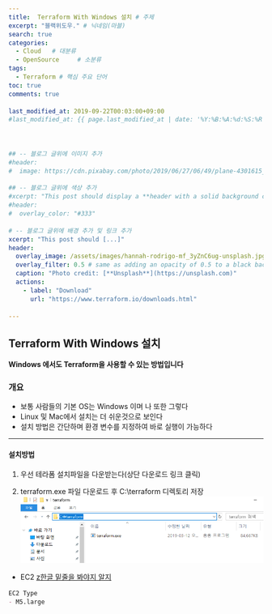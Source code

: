 ```yaml
---
title:  Terraform With Windows 설치 # 주제
excerpt: "블랙위도우." # 닉네임(마블)
search: true
categories: 
  - Cloud   # 대분류
  - OpenSource     # 소분류
tags: 
  - Terraform # 핵심 주요 단어
toc: true
comments: true

last_modified_at: 2019-09-22T00:03:00+09:00
#last_modified_at: {{ page.last_modified_at | date: '%Y:%B:%A:%d:%S:%R' }}



## -- 블로그 글위에 이미지 추가
#header:
#  image: https://cdn.pixabay.com/photo/2019/06/27/06/49/plane-4301615_1280.png

## -- 블로그 글위에 색상 추가
#xcerpt: "This post should display a **header with a solid background color**, if the theme #supports it."
#header:
#  overlay_color: "#333"

# -- 블로그 글위에 배경 추가 및 링크 추가
xcerpt: "This post should [...]"
header:
  overlay_image: /assets/images/hannah-rodrigo-mf_3yZnC6ug-unsplash.jpg
  overlay_filter: 0.5 # same as adding an opacity of 0.5 to a black background
  caption: "Photo credit: [**Unsplash**](https://unsplash.com)"
  actions:
    - label: "Download"
      url: "https://www.terraform.io/downloads.html"

---
```




## Terraform With Windows 설치

**Windows 에서도 Terraform을 사용할 수 있는 방법입니다**

### 개요
- 보통 사람들의 기본 OS는 Windows 이며 나 또한 그렇다
- Linux 및 Mac에서 설치는 더 쉬운것으로 보인다
- 설치 방법은 간단하며 환경 변수를 지정하여 바로 실행이 가능하다

---

#### 설치방법

1. 우선 테라폼 설치파일을 다운받는다(상단 다운로드 링크 클릭)

2. terraform.exe 파일 다운로드 후 C:\terraform 디렉토리 저장
![screenshot](assets/images/Terraform-install/1.png)

- EC2 <u>z한글 밑줄을 봐야지 알지</u>

```markdown
EC2 Type
- M5.large
```